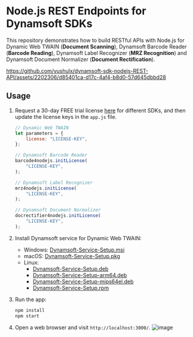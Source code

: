 # Node.js REST Endpoints for Dynamsoft SDKs
This repository demonstrates how to build RESTful APIs with Node.js for Dynamic Web TWAIN (**Document Scanning**), Dynamsoft Barcode Reader (**Barcode Reading**), Dynamsoft Label Recognizer (**MRZ Recognition**) and Dynamsoft Document Normalizer (**Document Rectification**).



https://github.com/yushulx/dynamsoft-sdk-nodejs-REST-API/assets/2202306/d85401ca-d17c-4af4-b8d0-57d645dbbd28



## Usage
1. Request a 30-day FREE trial license [here](https://www.dynamsoft.com/customer/license/trialLicense) for different SDKs, and then update the license keys in the `app.js` file.
    
    ```javascript
    // Dynamic Web TWAIN
    let parameters = {
        license: "LICENSE-KEY",
    };
    
    // Dynamsoft Barcode Reader
    barcode4nodejs.initLicense(
        "LICENSE-KEY",
    );

    // Dynamsoft Label Recognizer
    mrz4nodejs.initLicense(
        "LICENSE-KEY",
    );

    // Dynamsoft Document Normalizer
    docrectifier4nodejs.initLicense(
        "LICENSE-KEY",
    );
    ```

2. Install Dynamsoft service for Dynamic Web TWAIN:
    
    - Windows: [Dynamsoft-Service-Setup.msi](https://demo.dynamsoft.com/DWT/DWTResources/dist/DynamsoftServiceSetup.msi)
    - macOS: [Dynamsoft-Service-Setup.pkg](https://demo.dynamsoft.com/DWT/DWTResources/dist/DynamsoftServiceSetup.pkg)
    - Linux: 
        - [Dynamsoft-Service-Setup.deb](https://demo.dynamsoft.com/DWT/DWTResources/dist/DynamsoftServiceSetup.deb)
        - [Dynamsoft-Service-Setup-arm64.deb](https://demo.dynamsoft.com/DWT/DWTResources/dist/DynamsoftServiceSetup-arm64.deb)
        - [Dynamsoft-Service-Setup-mips64el.deb](https://demo.dynamsoft.com/DWT/DWTResources/dist/DynamsoftServiceSetup-mips64el.deb)
        - [Dynamsoft-Service-Setup.rpm](https://demo.dynamsoft.com/DWT/DWTResources/dist/DynamsoftServiceSetup.rpm)
        
3. Run the app:

    ```bash
    npm install
    npm start
    ```

4. Open a web browser and visit `http://localhost:3000/`.
    ![image](https://github.com/yushulx/dynamsoft-sdk-nodejs-REST-API/assets/2202306/a607edc8-73ff-4b93-b956-c9bc669b8970)
